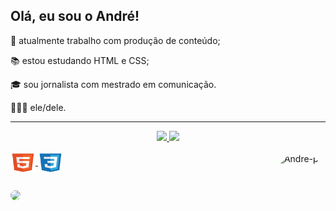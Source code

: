 ## Olá, eu sou o André!


💼 atualmente trabalho com produção de conteúdo;

📚 estou estudando HTML e CSS;

🎓 sou jornalista com mestrado em comunicação.

👨🏻‍💻 ele/dele.
<hr>
<div align="center">
  <a href="https://github.com/afschlindwein">
  <img height="180em" src="https://github-readme-stats.vercel.app/api?username=afschlindwein&show_icons=true&theme=dark&include_all_commits=true&count_private=true"/>
  <img height="180em" src="https://github-readme-stats.vercel.app/api/top-langs/?username=afschlindwein&layout=compact&langs_count=7&theme=dark"/>
</div>
<div style="display: inline_block"><br>
    <img align="center" alt="Andre-HTML" height="30" width="40" src="https://raw.githubusercontent.com/devicons/devicon/master/icons/html5/html5-original.svg">
  <img align="center" alt="Andre-CSS" height="30" width="40" src="https://raw.githubusercontent.com/devicons/devicon/master/icons/css3/css3-original.svg">
  <img align="right" alt="Andre-pic" height="150" style="border-radius:90px;" src="https://github.com/afschlindwein.png">
</div>
  
  ##
 
<div> 
    <a href="https://br.linkedin.com/in/andr%C3%A9-felipe-schlindwein-b53b5269" target="_blank">
    <img src="https://img.shields.io/badge/LinkedIn-0077B5?style=for-the-badge&logo=linkedin&logoColor=white" target="_blank" style="border-radius:30px"></a> 
</div>